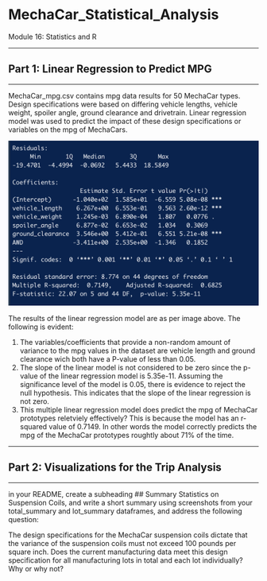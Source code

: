 # MechaCar_Statistical_Analysis

Module 16: Statistics and R

___

## Part 1: Linear Regression to Predict MPG
___

MechaCar_mpg.csv contains mpg data results for 50 MechaCar types. Design specifications were based on differing vehicle lengths, vehicle weight, spoiler angle, ground clearance and drivetrain. Linear regression model was used to predict the impact of these design specifications or variables on the mpg of MechaCars.

![MechaCar_lm_summary](https://github.com/fareenamughal/MechaCar_Statistical_Analysis/blob/1f979b0a2e6c9a1675f1532bd0c5250b429c07ce/Resources/MechaCar_lm_summary.png)



The results of the linear regression model are as per image above. The following is evident:
  1. The variables/coefficients that provide a non-random amount of variance to the mpg values in the dataset are vehicle length and ground clearance wich both have a P-value of less than 0.05.
  2. The slope of the linear model is not considered to be zero since the p-value of the linear regression model is 5.35e-11. Assuming the significance level of the model is 0.05, there is evidence to reject the null hypothesis. This indicates that the slope of the linear regression is not zero.
  3. This multiple linear regression model does predict the mpg of MechaCar prototypes reletviely effectively? This is because the model has an r-squared value of 0.7149. In other words the model correctly predicts the mpg of the MechaCar prototypes roughtly about 71% of the time.

___

## Part 2: Visualizations for the Trip Analysis
___


in your README, create a subheading ## Summary Statistics on Suspension Coils, and write a short summary using screenshots from your total_summary and lot_summary dataframes, and address the following question:

The design specifications for the MechaCar suspension coils dictate that the variance of the suspension coils must not exceed 100 pounds per square inch. Does the current manufacturing data meet this design specification for all manufacturing lots in total and each lot individually? Why or why not?
